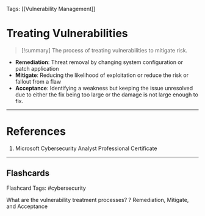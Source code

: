 Tags: [[Vulnerability Management]]
# Treating Vulnerabilities

> [!summary] 
> The process of treating vulnerabilities to mitigate risk.

- **Remediation**: Threat removal by changing system configuration or patch application
- **Mitigate**: Reducing the likelihood of exploitation or reduce the risk or fallout from a flaw
- **Acceptance**: Identifying a weakness but keeping the issue unresolved due to either the fix being too large or the damage is not large enough to fix.

---
# References

1. Microsoft Cybersecurity Analyst Professional Certificate

___
## Flashcards

Flashcard Tags: #cybersecurity 

What are the vulnerability treatment processes?
?
Remediation, Mitigate, and Acceptance
